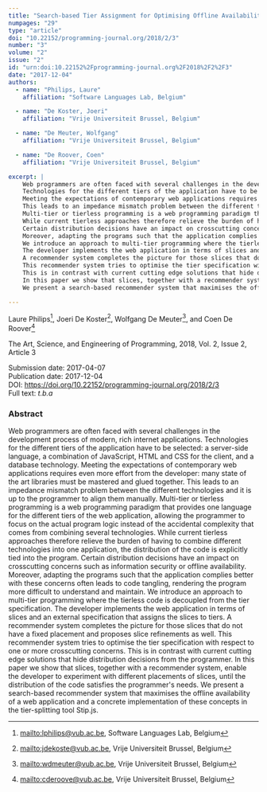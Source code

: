 ```yaml
---
title: "Search-based Tier Assignment for Optimising Offline Availability in Multi-tier Web Applications"
numpages: "29"
type: "article"
doi: "10.22152/programming-journal.org/2018/2/3"
number: "3"
volume: "2"
issue: "2"
id: "urn:doi:10.22152%2Fprogramming-journal.org%2F2018%2F2%2F3"
date: "2017-12-04"
authors: 
  - name: "Philips, Laure"
    affiliation: "Software Languages Lab, Belgium"

  - name: "De Koster, Joeri"
    affiliation: "Vrije Universiteit Brussel, Belgium"

  - name: "De Meuter, Wolfgang"
    affiliation: "Vrije Universiteit Brussel, Belgium"

  - name: "De Roover, Coen"
    affiliation: "Vrije Universiteit Brussel, Belgium"

excerpt: |
    Web programmers are often faced with several challenges in the development process of modern, rich internet applications.
    Technologies for the different tiers of the application have to be selected: a server-side language, a combination of JavaScript, HTML and CSS for the client, and a database technology. 
    Meeting the expectations of contemporary web applications requires even more effort from the developer: many state of the art libraries must be mastered and glued together.
    This leads to an impedance mismatch problem between the different technologies and it is up to the programmer to align them manually.
    Multi-tier or tierless programming is a web programming paradigm that provides one language for the different tiers of the web application, allowing the programmer to focus on the actual program logic instead of the accidental complexity that comes from combining several technologies.
    While current tierless approaches therefore relieve the burden of having to combine different technologies into one application, the distribution of the code is explicitly tied into the program.
    Certain distribution decisions have an impact on crosscutting concerns such as information security or offline availability.
    Moreover, adapting the programs such that the application complies better with these concerns often leads to code tangling, rendering the program more difficult to understand and maintain.
    We introduce an approach to multi-tier programming where the tierless code is decoupled from the tier specification.
    The developer implements the web application in terms of slices and an external specification that assigns the slices to tiers.
    A recommender system completes the picture for those slices that do not have a fixed placement and proposes slice refinements as well.
    This recommender system tries to optimise the tier specification with respect to one or more crosscutting concerns.
    This is in contrast with current cutting edge solutions that hide distribution decisions from the programmer. 
    In this paper we show that slices, together with a recommender system, enable the developer to experiment with different placements of slices, until the distribution of the code satisfies the programmer's needs. 
    We present a search-based recommender system that maximises the offline availability of a web application and a concrete implementation of these concepts in the tier-splitting tool Stip.js.

---
```

Laure Philips[^1], Joeri De Koster[^2], Wolfgang De Meuter[^3], and Coen De Roover[^4]

The Art, Science, and Engineering of Programming, 2018, Vol. 2, Issue 2, Article 3

Submission date: 2017-04-07  
Publication date: 2017-12-04  
DOI: <https://doi.org/10.22152/programming-journal.org/2018/2/3>  
Full text: *t.b.a*  


### Abstract
Web programmers are often faced with several challenges in the development process of modern, rich internet applications.
Technologies for the different tiers of the application have to be selected: a server-side language, a combination of JavaScript, HTML and CSS for the client, and a database technology. 
Meeting the expectations of contemporary web applications requires even more effort from the developer: many state of the art libraries must be mastered and glued together.
This leads to an impedance mismatch problem between the different technologies and it is up to the programmer to align them manually.
Multi-tier or tierless programming is a web programming paradigm that provides one language for the different tiers of the web application, allowing the programmer to focus on the actual program logic instead of the accidental complexity that comes from combining several technologies.
While current tierless approaches therefore relieve the burden of having to combine different technologies into one application, the distribution of the code is explicitly tied into the program.
Certain distribution decisions have an impact on crosscutting concerns such as information security or offline availability.
Moreover, adapting the programs such that the application complies better with these concerns often leads to code tangling, rendering the program more difficult to understand and maintain.
We introduce an approach to multi-tier programming where the tierless code is decoupled from the tier specification.
The developer implements the web application in terms of slices and an external specification that assigns the slices to tiers.
A recommender system completes the picture for those slices that do not have a fixed placement and proposes slice refinements as well.
This recommender system tries to optimise the tier specification with respect to one or more crosscutting concerns.
This is in contrast with current cutting edge solutions that hide distribution decisions from the programmer. 
In this paper we show that slices, together with a recommender system, enable the developer to experiment with different placements of slices, until the distribution of the code satisfies the programmer's needs. 
We present a search-based recommender system that maximises the offline availability of a web application and a concrete implementation of these concepts in the tier-splitting tool Stip.js.


[^1]: <mailto:lphilips@vub.ac.be>, Software Languages Lab, Belgium
[^2]: <mailto:jdekoste@vub.ac.be>, Vrije Universiteit Brussel, Belgium
[^3]: <mailto:wdmeuter@vub.ac.be>, Vrije Universiteit Brussel, Belgium
[^4]: <mailto:cderoove@vub.ac.be>, Vrije Universiteit Brussel, Belgium
